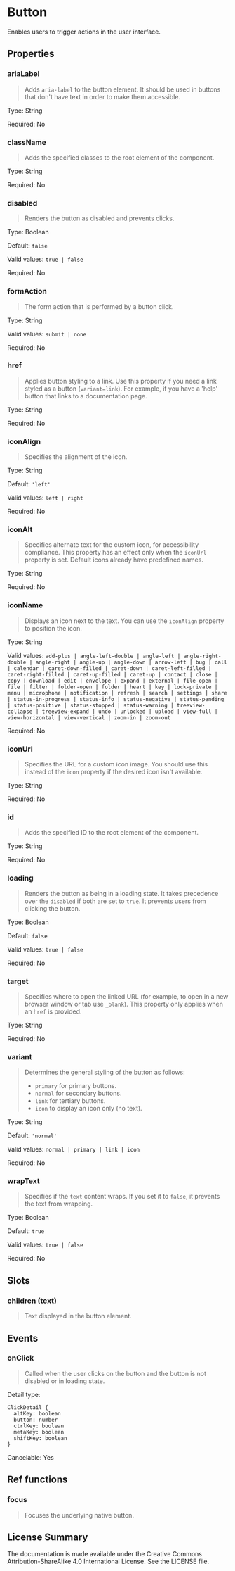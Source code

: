 # Button

Enables users to trigger actions in the user interface.



## Properties



### ariaLabel

> Adds `aria-label` to the button element. It should be used in buttons that don't have text in order to make
> them accessible.

Type: String

Required: No


### className

> Adds the specified classes to the root element of the component.

Type: String

Required: No


### disabled

> Renders the button as disabled and prevents clicks.

Type: Boolean

Default: `false`

Valid values: `true | false`

Required: No


### formAction

> The form action that is performed by a button click.

Type: String

Valid values: `submit | none`

Required: No


### href

> Applies button styling to a link. Use this property if you need a link styled as a button (`variant=link`).
> For example, if you have a 'help' button that links to a documentation page.

Type: String

Required: No


### iconAlign

> Specifies the alignment of the icon.

Type: String

Default: `'left'`

Valid values: `left | right`

Required: No


### iconAlt

> Specifies alternate text for the custom icon, for accessibility compliance. This property has an effect
> only when the `iconUrl` property is set. Default icons already have predefined names.

Type: String

Required: No


### iconName

> Displays an icon next to the text. You can use the `iconAlign` property to position the icon.

Type: String

Valid values: `add-plus | angle-left-double | angle-left | angle-right-double | angle-right | angle-up | angle-down | arrow-left | bug | call | calendar | caret-down-filled | caret-down | caret-left-filled | caret-right-filled | caret-up-filled | caret-up | contact | close | copy | download | edit | envelope | expand | external | file-open | file | filter | folder-open | folder | heart | key | lock-private | menu | microphone | notification | refresh | search | settings | share | status-in-progress | status-info | status-negative | status-pending | status-positive | status-stopped | status-warning | treeview-collapse | treeview-expand | undo | unlocked | upload | view-full | view-horizontal | view-vertical | zoom-in | zoom-out`

Required: No


### iconUrl

> Specifies the URL for a custom icon image. You should use this instead of the `icon` property if the desired icon isn't available.

Type: String

Required: No


### id

> Adds the specified ID to the root element of the component.

Type: String

Required: No


### loading

> Renders the button as being in a loading state. It takes precedence over the `disabled` if both are set to `true`.
> It prevents users from clicking the button.

Type: Boolean

Default: `false`

Valid values: `true | false`

Required: No


### target

> Specifies where to open the linked URL (for example, to open in a new browser window or tab use `_blank`).
> This property only applies when an `href` is provided.

Type: String

Required: No


### variant

> Determines the general styling of the button as follows:
> * `primary` for primary buttons.
> * `normal` for secondary buttons.
> * `link` for tertiary buttons.
> * `icon` to display an icon only (no text).

Type: String

Default: `'normal'`

Valid values: `normal | primary | link | icon`

Required: No


### wrapText

> Specifies if the `text` content wraps. If you set it to `false`, it prevents the text from wrapping.

Type: Boolean

Default: `true`

Valid values: `true | false`

Required: No





## Slots



### children (text)

> Text displayed in the button element.







## Events



### onClick

> Called when the user clicks on the button and the button is not disabled or in loading state.

Detail type: 
```
ClickDetail {
  altKey: boolean
  button: number
  ctrlKey: boolean
  metaKey: boolean
  shiftKey: boolean
}
```

Cancelable: Yes






## Ref functions



### focus

> Focuses the underlying native button.




## License Summary

The documentation is made available under the Creative Commons Attribution-ShareAlike 4.0 International License. See the LICENSE file.
